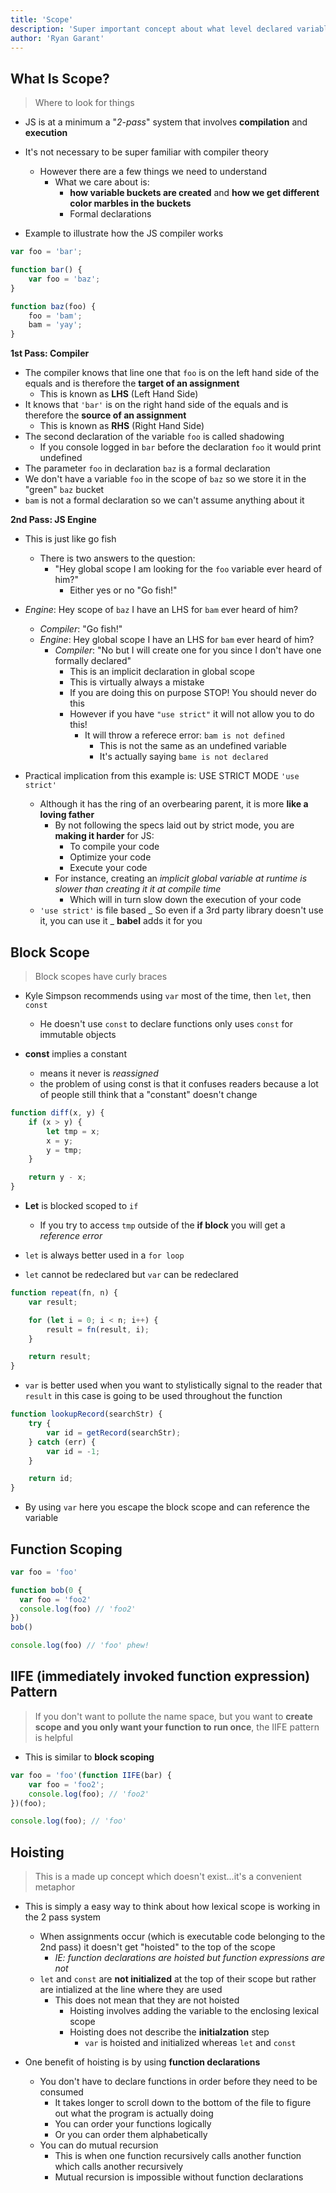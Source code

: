 ```yaml
---
title: 'Scope'
description: 'Super important concept about what level declared variables can be accessed'
author: 'Ryan Garant'
---
```


<article id="1">

## What Is Scope?

> Where to look for things

-   JS is at a minimum a "_2-pass_" system that involves **compilation** and **execution**
-   It's not necessary to be super familiar with compiler theory

    -   However there are a few things we need to understand
        -   What we care about is:
            -   **how variable buckets are created** and **how we get different color marbles in the buckets**
            -   Formal declarations

-   Example to illustrate how the JS compiler works

```js
var foo = 'bar';

function bar() {
    var foo = 'baz';
}

function baz(foo) {
    foo = 'bam';
    bam = 'yay';
}
```

**1st Pass: Compiler**

-   The compiler knows that line one that `foo` is on the left hand side of the equals and is therefore the **target of an assignment**
    -   This is known as **LHS** (Left Hand Side)
-   It knows that `'bar'` is on the right hand side of the equals and is therefore the **source of an assignment**
    -   This is known as **RHS** (Right Hand Side)
-   The second declaration of the variable `foo` is called shadowing
    -   If you console logged in `bar` before the declaration `foo` it would print undefined
-   The parameter `foo` in declaration `baz` is a formal declaration
-   We don't have a variable `foo` in the scope of `baz` so we store it in the "green" `baz` bucket
-   `bam` is not a formal declaration so we can't assume anything about it

**2nd Pass: JS Engine**

-   This is just like go fish
    -   There is two answers to the question:
        -   "Hey global scope I am looking for the `foo` variable ever heard of him?"
            -   Either yes or no "Go fish!"
-   _Engine_: Hey scope of `baz` I have an LHS for `bam` ever heard of him?

    -   _Compiler_: "Go fish!"
    -   _Engine_: Hey global scope I have an LHS for `bam` ever heard of him?
        -   _Compiler_: "No but I will create one for you since I don't have one formally declared"
            -   This is an implicit declaration in global scope
            -   This is virtually always a mistake
            -   If you are doing this on purpose STOP! You should never do this
            -   However if you have `"use strict"` it will not allow you to do this!
                -   It will throw a referece error: `bam is not defined`
                    -   This is not the same as an undefined variable
                    -   It's actually saying `bame is not declared`

-   Practical implication from this example is: USE STRICT MODE `'use strict'`
    -   Although it has the ring of an overbearing parent, it is more **like a loving father**
        -   By not following the specs laid out by strict mode, you are **making it harder** for JS:
            -   To compile your code
            -   Optimize your code
            -   Execute your code
        -   For instance, creating an _implicit global variable at runtime is slower than creating it it at compile time_
            -   Which will in turn slow down the execution of your code
    -   `'use strict'` is file based
        _ So even if a 3rd party library doesn't use it, you can use it
        _ **babel** adds it for you
        </article>

<article id="2">

## Block Scope

> Block scopes have curly braces

-   Kyle Simpson recommends using `var` most of the time, then `let`, then `const`

    -   He doesn't use `const` to declare functions only uses `const` for immutable objects

-   **const** implies a constant
    -   means it never is _reassigned_
    -   the problem of using const is that it confuses readers because a lot of people still think that a "constant" doesn't change

```js
function diff(x, y) {
    if (x > y) {
        let tmp = x;
        x = y;
        y = tmp;
    }

    return y - x;
}
```

-   **Let** is blocked scoped to `if`

    -   If you try to access `tmp` outside of the **if block** you will get a _reference error_

-   `let` is always better used in a `for loop`
-   `let` cannot be redeclared but `var` can be redeclared

```js
function repeat(fn, n) {
    var result;

    for (let i = 0; i < n; i++) {
        result = fn(result, i);
    }

    return result;
}
```

-   `var` is better used when you want to stylistically signal to the reader that `result` in this case is going to be used throughout the function

```js
function lookupRecord(searchStr) {
    try {
        var id = getRecord(searchStr);
    } catch (err) {
        var id = -1;
    }

    return id;
}
```

-   By using `var` here you escape the block scope and can reference the variable

</article>

<article id="3">

## Function Scoping

```js
var foo = 'foo'

function bob(0 {
  var foo = 'foo2'
  console.log(foo) // 'foo2'
})
bob()

console.log(foo) // 'foo' phew!
```

</article>

<article id="4">

## IIFE (immediately invoked function expression) Pattern

> If you don't want to pollute the name space, but you want to **create scope and you only want your function to run once**, the IIFE pattern is helpful

-   This is similar to **block scoping**

```js
var foo = 'foo'(function IIFE(bar) {
    var foo = 'foo2';
    console.log(foo); // 'foo2'
})(foo);

console.log(foo); // 'foo'
```

</article>

<article id="5">

## Hoisting

> This is a made up concept which doesn't exist...it's a convenient metaphor

-   This is simply a easy way to think about how lexical scope is working in the 2 pass system

    -   When assignments occur (which is executable code belonging to the 2nd pass) it doesn't get "hoisted" to the top of the scope
        -   _IE: function declarations are hoisted but function expressions are not_
    -   `let` and `const` are **not initialized** at the top of their scope but rather are intialized at the line where they are used
        -   This does not mean that they are not hoisted
            -   Hoisting involves adding the variable to the enclosing lexical scope
            -   Hoisting does not describe the **initialzation** step
                -   `var` is hoisted and initialized whereas `let` and `const`

-   One benefit of hoisting is by using **function declarations**
    -   You don't have to declare functions in order before they need to be consumed
        -   It takes longer to scroll down to the bottom of the file to figure out what the program is actually doing
        -   You can order your functions logically
        -   Or you can order them alphabetically
    -   You can do mutual recursion
        -   This is when one function recursively calls another function which calls another recursively
        -   Mutual recursion is impossible without function declarations

</article>
